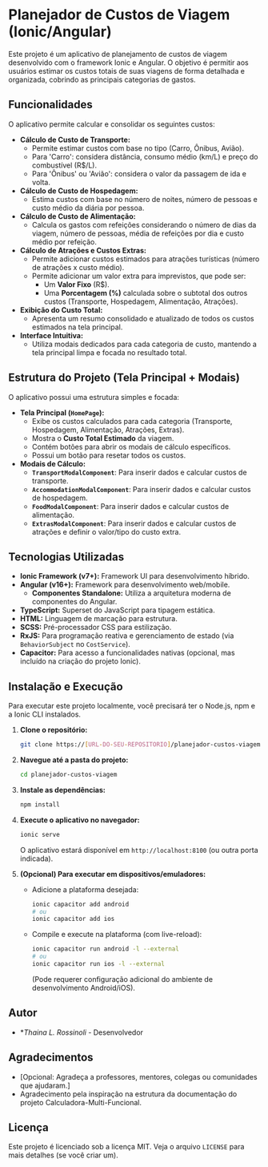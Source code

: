 # Planejador de Custos de Viagem (Ionic/Angular)
Este projeto é um aplicativo de planejamento de custos de viagem desenvolvido com o framework Ionic e Angular. O objetivo é permitir aos usuários estimar os custos totais de suas viagens de forma detalhada e organizada, cobrindo as principais categorias de gastos.

## Funcionalidades

O aplicativo permite calcular e consolidar os seguintes custos:

*   **Cálculo de Custo de Transporte:**
    *   Permite estimar custos com base no tipo (Carro, Ônibus, Avião).
    *   Para 'Carro': considera distância, consumo médio (km/L) e preço do combustível (R$/L).
    *   Para 'Ônibus' ou 'Avião': considera o valor da passagem de ida e volta.
*   **Cálculo de Custo de Hospedagem:**
    *   Estima custos com base no número de noites, número de pessoas e custo médio da diária por pessoa.
*   **Cálculo de Custo de Alimentação:**
    *   Calcula os gastos com refeições considerando o número de dias da viagem, número de pessoas, média de refeições por dia e custo médio por refeição.
*   **Cálculo de Atrações e Custos Extras:**
    *   Permite adicionar custos estimados para atrações turísticas (número de atrações x custo médio).
    *   Permite adicionar um valor extra para imprevistos, que pode ser:
        *   Um **Valor Fixo** (R$).
        *   Uma **Porcentagem (%)** calculada sobre o subtotal dos outros custos (Transporte, Hospedagem, Alimentação, Atrações).
*   **Exibição do Custo Total:**
    *   Apresenta um resumo consolidado e atualizado de todos os custos estimados na tela principal.
*   **Interface Intuitiva:**
    *   Utiliza modais dedicados para cada categoria de custo, mantendo a tela principal limpa e focada no resultado total.

## Estrutura do Projeto (Tela Principal + Modais)

O aplicativo possui uma estrutura simples e focada:

*   **Tela Principal (`HomePage`):**
    *   Exibe os custos calculados para cada categoria (Transporte, Hospedagem, Alimentação, Atrações, Extras).
    *   Mostra o **Custo Total Estimado** da viagem.
    *   Contém botões para abrir os modais de cálculo específicos.
    *   Possui um botão para resetar todos os custos.
*   **Modais de Cálculo:**
    *   **`TransportModalComponent`**: Para inserir dados e calcular custos de transporte.
    *   **`AccommodationModalComponent`**: Para inserir dados e calcular custos de hospedagem.
    *   **`FoodModalComponent`**: Para inserir dados e calcular custos de alimentação.
    *   **`ExtrasModalComponent`**: Para inserir dados e calcular custos de atrações e definir o valor/tipo do custo extra.

## Tecnologias Utilizadas

*   **Ionic Framework (v7+):** Framework UI para desenvolvimento híbrido.
*   **Angular (v16+):** Framework para desenvolvimento web/mobile.
    *   **Componentes Standalone:** Utiliza a arquitetura moderna de componentes do Angular.
*   **TypeScript:** Superset do JavaScript para tipagem estática.
*   **HTML:** Linguagem de marcação para estrutura.
*   **SCSS:** Pré-processador CSS para estilização.
*   **RxJS:** Para programação reativa e gerenciamento de estado (via `BehaviorSubject` no `CostService`).
*   **Capacitor:** Para acesso a funcionalidades nativas (opcional, mas incluído na criação do projeto Ionic).

## Instalação e Execução

Para executar este projeto localmente, você precisará ter o Node.js, npm e a Ionic CLI instalados.

1.  **Clone o repositório:**
    ```bash
    git clone https://[URL-DO-SEU-REPOSITORIO]/planejador-custos-viagem.git
    ```
2.  **Navegue até a pasta do projeto:**
    ```bash
    cd planejador-custos-viagem
    ```
3.  **Instale as dependências:**
    ```bash
    npm install
    ```
4.  **Execute o aplicativo no navegador:**
    ```bash
    ionic serve
    ```
    O aplicativo estará disponível em `http://localhost:8100` (ou outra porta indicada).

5.  **(Opcional) Para executar em dispositivos/emuladores:**
    *   Adicione a plataforma desejada:
        ```bash
        ionic capacitor add android
        # ou
        ionic capacitor add ios
        ```
    *   Compile e execute na plataforma (com live-reload):
        ```bash
        ionic capacitor run android -l --external
        # ou
        ionic capacitor run ios -l --external
        ```
        (Pode requerer configuração adicional do ambiente de desenvolvimento Android/iOS).

## Autor

*   **Thaina* *L.* *Rossinoli* - Desenvolvedor

## Agradecimentos

*   [Opcional: Agradeça a professores, mentores, colegas ou comunidades que ajudaram.]
*   Agradecimento pela inspiração na estrutura da documentação do projeto Calculadora-Multi-Funcional.

## Licença

Este projeto é licenciado sob a licença MIT. Veja o arquivo `LICENSE` para mais detalhes (se você criar um).
